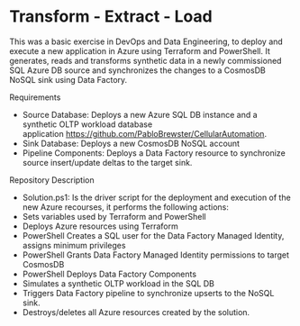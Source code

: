 # Transform - Extract - Load
This was a basic exercise in DevOps and Data Engineering, to deploy and execute a new application in Azure using Terraform and PowerShell. It generates, reads and transforms synthetic data in a newly commissioned SQL Azure DB source and synchronizes the changes to a CosmosDB NoSQL sink using Data Factory.

Requirements
 - Source Database: Deploys a new Azure SQL DB instance and a synthetic OLTP workload database application https://github.com/PabloBrewster/CellularAutomation.
 - Sink Database: Deploys a new CosmosDB NoSQL account
 - Pipeline Components: Deploys a Data Factory resource to synchronize source insert/update deltas to the target sink.

Repository Description 
 - Solution.ps1: Is the driver script for the deployment and execution of the new Azure recourses, it performs the following actions:
 - Sets variables used by Terraform and PowerShell
 - Deploys Azure resources using Terraform
 - PowerShell Creates a SQL user for the Data Factory Managed Identity, assigns minimum privileges
 - PowerShell Grants Data Factory Managed Identity permissions to target CosmosDB
 - PowerShell Deploys Data Factory Components
 - Simulates a synthetic OLTP workload in the SQL DB
 - Triggers Data Factory pipeline to synchronize upserts to the NoSQL sink.
 - Destroys/deletes all Azure resources created by the solution.
